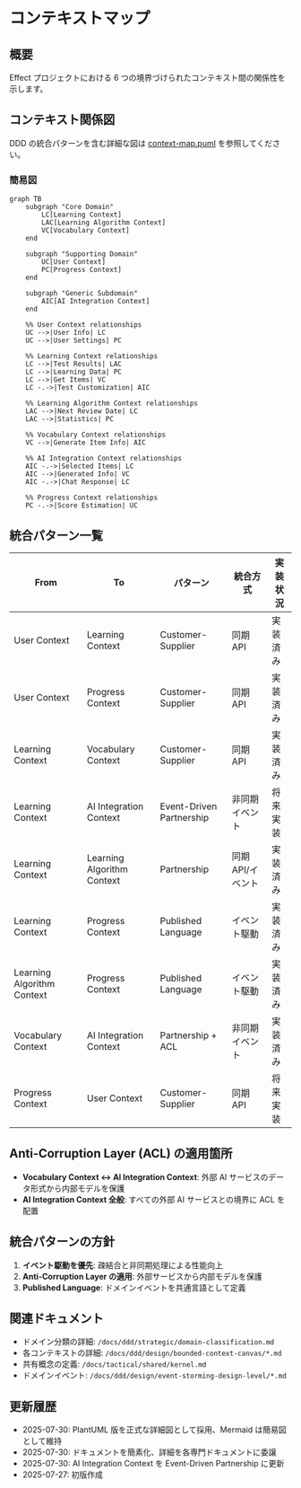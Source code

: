 # コンテキストマップ

## 概要

Effect プロジェクトにおける 6 つの境界づけられたコンテキスト間の関係性を示します。

## コンテキスト関係図

DDD の統合パターンを含む詳細な図は [context-map.puml](./context-map.puml) を参照してください。

### 簡易図

```mermaid
graph TB
    subgraph "Core Domain"
        LC[Learning Context]
        LAC[Learning Algorithm Context]
        VC[Vocabulary Context]
    end

    subgraph "Supporting Domain"
        UC[User Context]
        PC[Progress Context]
    end

    subgraph "Generic Subdomain"
        AIC[AI Integration Context]
    end

    %% User Context relationships
    UC -->|User Info| LC
    UC -->|User Settings| PC

    %% Learning Context relationships
    LC -->|Test Results| LAC
    LC -->|Learning Data| PC
    LC -->|Get Items| VC
    LC -.->|Test Customization| AIC

    %% Learning Algorithm Context relationships
    LAC -->|Next Review Date| LC
    LAC -->|Statistics| PC

    %% Vocabulary Context relationships
    VC -->|Generate Item Info| AIC

    %% AI Integration Context relationships
    AIC -.->|Selected Items| LC
    AIC -->|Generated Info| VC
    AIC -.->|Chat Response| LC

    %% Progress Context relationships
    PC -.->|Score Estimation| UC
```

## 統合パターン一覧

| From                       | To                         | パターン           | 統合方式          | 実装状況 |
| -------------------------- | -------------------------- | ------------------ | ----------------- | -------- |
| User Context               | Learning Context           | Customer-Supplier  | 同期 API          | 実装済み |
| User Context               | Progress Context           | Customer-Supplier  | 同期 API          | 実装済み |
| Learning Context           | Vocabulary Context         | Customer-Supplier  | 同期 API          | 実装済み |
| Learning Context           | AI Integration Context     | Event-Driven Partnership | 非同期イベント    | 将来実装 |
| Learning Context           | Learning Algorithm Context | Partnership        | 同期 API/イベント | 実装済み |
| Learning Context           | Progress Context           | Published Language | イベント駆動      | 実装済み |
| Learning Algorithm Context | Progress Context           | Published Language | イベント駆動      | 実装済み |
| Vocabulary Context         | AI Integration Context     | Partnership + ACL  | 非同期イベント    | 実装済み |
| Progress Context           | User Context               | Customer-Supplier  | 同期 API          | 将来実装 |

## Anti-Corruption Layer (ACL) の適用箇所

- **Vocabulary Context ↔ AI Integration Context**: 外部 AI サービスのデータ形式から内部モデルを保護
- **AI Integration Context 全般**: すべての外部 AI サービスとの境界に ACL を配置

## 統合パターンの方針

1. **イベント駆動を優先**: 疎結合と非同期処理による性能向上
2. **Anti-Corruption Layer の適用**: 外部サービスから内部モデルを保護
3. **Published Language**: ドメインイベントを共通言語として定義

## 関連ドキュメント

- ドメイン分類の詳細: `/docs/ddd/strategic/domain-classification.md`
- 各コンテキストの詳細: `/docs/ddd/design/bounded-context-canvas/*.md`
- 共有概念の定義: `/docs/tactical/shared/kernel.md`
- ドメインイベント: `/docs/ddd/design/event-storming-design-level/*.md`

## 更新履歴

- 2025-07-30: PlantUML 版を正式な詳細図として採用、Mermaid は簡易図として維持
- 2025-07-30: ドキュメントを簡素化、詳細を各専門ドキュメントに委譲
- 2025-07-30: AI Integration Context を Event-Driven Partnership に更新
- 2025-07-27: 初版作成
